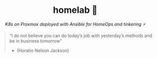 <div align="center">

# homelab :microscope:

_K8s on Proxmox deployed with Ansible for HomeOps and tinkering :zap:_

</div>

> “I do not believe you can do today’s job with yesterday’s methods and be in business tomorrow”
> - (Horatio Nelson Jackson)
